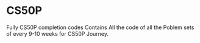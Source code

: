 # CS50P
Fully CS50P completion codes
Contains All the code of all the Poblem sets of every 9-10 weeks for CS50P Journey.
